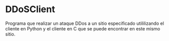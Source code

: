 # DDoSClient
Programa que realizar un ataque DDos a un sitio especificado utililizando el cliente en Python y el cliente en C que se puede encontrar en este mismo sitio.
